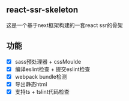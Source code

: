 ## react-ssr-skeleton

这是一个基于next框架构建的一套react ssr的骨架

## 功能

- [x] sass预处理器 + cssMoulde
- [x] 编译eslint检查 + 提交eslint检查
- [x] webpack bundle检测
- [x] 导出静态html
- [x] 支持ts + tslint代码检查